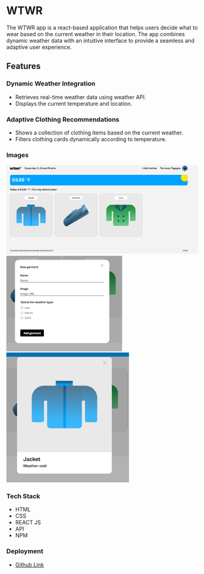 # WTWR

The WTWR app is a react-based application that helps users decide what to wear based on the current weather in their location. The app combines dynamic weather data with an intuitive interface to provide a seamless and adaptive user experience.

## Features

### Dynamic Weather Integration

- Retrieves real-time weather data using weather API.
- Displays the current temperature and location.

### Adaptive Clothing Recommendations

- Shows a collection of clothing items based on the current weather.
- Filters clothing cards dynamically according to temperature.

### Images

![Image](src/assets/front.png)
![Image](src/assets/modal.png)
![Image](src/assets/preview.png)

### Tech Stack

- HTML
- CSS
- REACT JS
- API
- NPM

### Deployment

- [Github Link](https://mdhamdan-13.github.io/se_project_react/)
